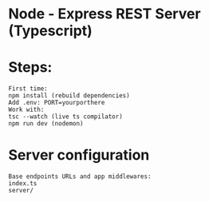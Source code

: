 # Node - Express REST Server (Typescript)

# Steps:
    First time:
    npm install (rebuild dependencies)
    Add .env: PORT=yourporthere
    Work with:
    tsc --watch (live ts compilator)
    npm run dev (nodemon)

# Server configuration 
    Base endpoints URLs and app middlewares:
    index.ts
    server/
